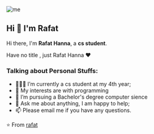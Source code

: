 ![me](https://github.com/L1cardo/L1cardo/raw/master/assets/me.gif)

## Hi 👋 I'm Rafat 

Hi there, I'm **Rafat Hanna**, a **cs student**.

Have no title , just Rafat Hanna ♥


### Talking about Personal Stuffs:

- 👨🏽‍💻 I’m currently a cs student at my 4th year; 
- 🤔 My interests are with programming
- 💼 I’m pursuing a Bachelor's degree computer sience
- 💬 Ask me about anything, I am happy to help;
- 📫 Please email me if you have any questions.







⭐️ From [rafat](https://github.com/rafathanna)

